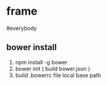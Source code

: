 # frame
#everybody


## bower  install
1. npm install -g bower
2. bower init ( build  bower.json )
3. build .bowerrc file local base path




```



```
